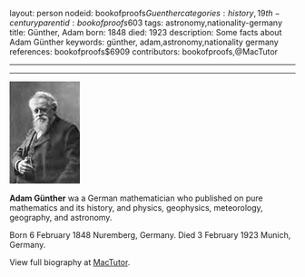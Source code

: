 layout: person
nodeid: bookofproofs$Guenther
categories: history,19th-century
parentid: bookofproofs$603
tags: astronomy,nationality-germany
title: Günther, Adam
born: 1848
died: 1923
description: Some facts about Adam Günther
keywords: günther, adam,astronomy,nationality germany
references: bookofproofs$6909
contributors: bookofproofs,@MacTutor

---


---

![Guenther.jpg](https://github.com/bookofproofs/bookofproofs.github.io/blob/main/_sources/_assets/images/portraits/Guenther.jpg?raw=true)

**Adam Günther** wa a German mathematician who published on pure mathematics and its history, and physics, geophysics, meteorology, geography, and astronomy.

Born 6 February 1848 Nuremberg, Germany. Died 3 February 1923 Munich, Germany.


View full biography at [MacTutor](https://mathshistory.st-andrews.ac.uk/Biographies/Guenther/).